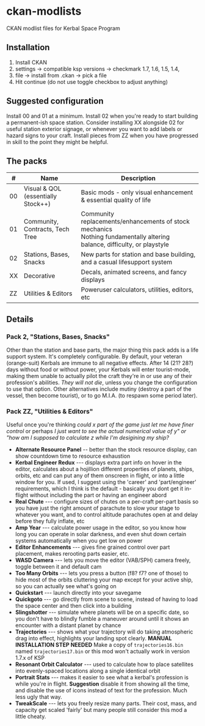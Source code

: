 # ckan-modlists
CKAN modlist files for Kerbal Space Program

## Installation
1. Install CKAN
2. settings -> compatible ksp versions -> checkmark 1.7, 1.6, 1.5, 1.4,
3. file -> install from .ckan -> pick a file
4. Hit continue (do not use toggle checkbox to adjust anything)

## Suggested configuration
Install 00 and 01 at a minimum.
Install 02 when you're ready to start building a permanent-ish space station.
Consider installing XX alongside 02 for useful station exterior signage, or whenever you want to add labels or hazard signs to your craft.
Install pieces from ZZ when you have progressed in skill to the point they might be helpful.

## The packs

| # | Name | Description |
|---|---------|-------------|
| 00 | Visual & QOL (essentially Stock++)  | Basic mods - only visual enhancement & essential quality of life|
| 01 | Community, Contracts, Tech Tree     | Community replacements/enhancements of stock mechanics<br>Nothing fundamentally altering balance, difficulty, or playstyle |
| 02 | Stations, Bases, Snacks             | New parts for station and base building, and a casual lifesupport system |
| XX | Decorative                          | Decals, animated screens, and fancy displays|
| ZZ | Utilities & Editors                 | Poweruser calculators, utilities, editors, etc|

## Details

### Pack 2, "Stations, Bases, Snacks" 
Other than the station and base parts, the major thing this pack adds is a life support system. It's completely configurable. By default, your veteran (orange-suit) Kerbals are immune to all negative effects. After 14 (21? 28?) days without food or without power, your Kerbals will enter tourist-mode, making them unable to actually pilot the craft they're in or use any of their profession's abilities. *They will not die*, unless you change the configuration to use that option. Other alternatives include mutiny (destroy a part of the vessel, then become tourist), or to go M.I.A. (to respawn some period later).

### Pack ZZ, "Utilities & Editors" 
Useful once you're thinking *could x part of the game just let me have finer control* or perhaps *I just want to see the actual numerical value of y" or "how am I supposed to calculate z while I'm desigining my ship?*
* **Alternate Resource Panel** -- better than the stock resource display, can show countdown time to resource exhaustion
* **Kerbal Engineer Redux** --- displays extra part info on hover in the editor, calculates about a hojillion different properties of planets, ships, orbits, etc and can put any of them onscreen in flight, or into a little window for you.  If used, I suggest using the 'career' and 'part/engineer' requirements, which I think is the default - basically you dont get it in-flight without including the part or having an engineer abord
* **Real Chute** --- configure sizes of chutes on a per-craft per-part basis so you have just the right amount of parachute to slow your stage to whatever you want, and to control altitude parachutes open at and delay before they fully inflate, etc
* **Amp Year** --- calculate power usage in the editor, so you know how long you can operate in solar darkness, and even  shut down certain systems automatically when you get low on power
* **Editor Enhancements** --- gives fine grained control over part placement, makes rerooting parts easier, etc.
* **WASD Camera** --- lets you move the editor (VAB/SPH) camera freely, toggle between it and default cam
* **Too Many Orbits** --- lets you press a button (f8? f7? one of those) to hide most of the orbits cluttering your map except for your active ship, so you can actually see what's going on
* **Quickstart** --- launch directly into your savegame
* **Quickgoto** --- go directly from scene to scene, instead of having to load the space center and then click into a building
* **Slingshotter** --- simulate where planets will be on a specific date, so you don't have to blindly fumble a maneuver around until it shows an encounter with a distant planet by chance
* **Trajectories** --- shows what your trajectory will do taking atmospheric drag into effect, highlights your landing spot clearly.  **MANUAL INSTALLATION STEP NEEDED** Make a copy of `trajectories16.bin` named `trajectories17.bin` or this mod won't actually work in version 1.7.x of KSP
* **Resonant Orbit Calculator** --- used to calculate how to place satellites into evenly-spaced locations along a single identical orbit
* **Portrait Stats** --- makes it easier to see what a kerbal's profession is while you're in flight. **Suggestion** disable it from showing all the time, and disable the use of icons instead of text for the profession. Much less ugly that way.
* **TweakScale** --- lets you freely resize many parts. Their cost, mass, and capacity get scaled 'fairly' but many people still consider this mod a little cheaty.
